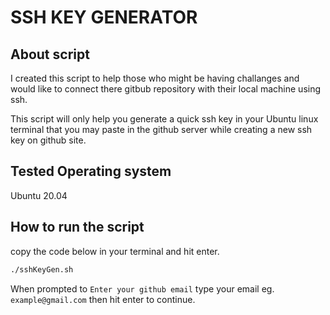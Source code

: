 # SSH KEY GENERATOR

## About script

   I created this script to help those who might be having challanges and would    like to connect there gitbub repository with their local machine using ssh.

   This script will only help you generate a quick ssh key in your Ubuntu linux    terminal that you may paste in the github server while creating a new ssh       key on github site.

## Tested Operating system

   Ubuntu 20.04

## How to run the script

   copy the code below in your terminal and hit enter.

   ```bash 
   ./sshKeyGen.sh
   ```

   When prompted to `Enter your github email` type your email eg. `example@gmail.com` then hit enter to continue.

   
